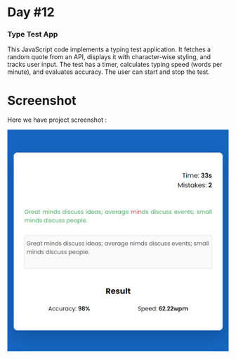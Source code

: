 # Day #12

### Type Test App
This JavaScript code implements a typing test application. It fetches a random quote from an API, displays it with character-wise styling, and tracks user input. The test has a timer, calculates typing speed (words per minute), and evaluates accuracy. The user can start and stop the test.

# Screenshot
Here we have project screenshot :

![screenshot](screenshot.jpg)